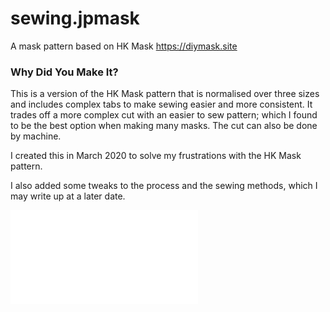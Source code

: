 # sewing.jpmask
A mask pattern based on HK Mask https://diymask.site

### Why Did You Make It?
This is a version of the HK Mask pattern that is normalised over three sizes and includes complex tabs to make sewing easier and more consistent. It trades off a more complex cut with an easier to sew pattern; which I found to be the best option when making many masks. The cut can also be done by machine.

I created this in March 2020 to solve my frustrations with the HK Mask pattern.

I also added some tweaks to the process and the sewing methods, which I may write up at a later date.

![JP Mask](/jpmask.pdf "JP Mask PDF")
